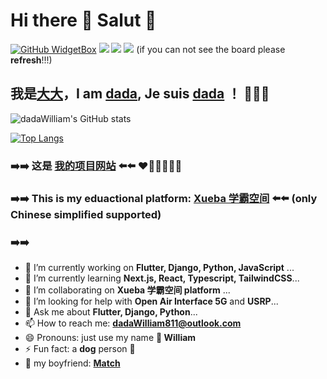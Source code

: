 # Hi there 👋 Salut 🔆
[![GitHub WidgetBox](https://github-widgetbox.vercel.app/api/profile?username=dadaWilliam&data=followers,repositories,stars,commits)](https://github.com/Jurredr/github-widgetbox)
![](https://img.shields.io/badge/python-3.9-orange?style=for-the-badge&logo=python&logoColor=orange)
![](https://img.shields.io/badge/django-4.1.5-green?style=for-the-badge&logo=django&logoColor=green)
![](https://img.shields.io/badge/flutter-3.3.10-blue?style=for-the-badge&logo=flutter&logoColor=blue)
(if you can not see the board please **refresh**!!!)

## 我是[大大](https://me.xueba.ca)，I am [dada](https://me.xueba.ca), Je suis [dada](https://me.xueba.ca) ！ 🧑🏻‍💻 

![dadaWilliam's GitHub stats](https://github-readme-stats-dadawilliam.vercel.app/api?username=dadaWilliam&show_icons=true)

[![Top Langs](https://github-readme-stats-dadawilliam.vercel.app/api/top-langs/?username=dadaWilliam&layout=compact)](https://github.com/anuraghazra/github-readme-stats)

 ### ➡️➡️ 这是 [我的项目网站](https://xueba.ca) ⬅️⬅️ ❤️🧡💛💚💙💜
 ### ➡️➡️ This is my eduactional platform: [Xueba 学霸空间](https://xueba.ca) ⬅️⬅️ (only Chinese simplified supported)
 ### ➡️➡️

- 🔭 I’m currently working on **Flutter, Django, Python, JavaScript** ...
- 🌱 I’m currently learning **Next.js, React, Typescript, TailwindCSS**...
- 👯 I’m collaborating on **Xueba 学霸空间 platform** ...
- 🤔 I’m looking for help with **Open Air Interface 5G** and **USRP**... 
- 💬 Ask me about **Flutter, Django, Python**...
- 📫 How to reach me: **dadaWilliam811@outlook.com**
- 😄 Pronouns: just use my name **🌈 William** 
- ⚡ Fun fact: a **dog** person 🐶
- 🥰 my boyfriend: **[Match](https://github.com/MatchC)**

